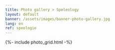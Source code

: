 ```yaml
---
title: Photo gallery > Speleology
layout: default
banner: /assets/images/banner-photo-gallery.jpg
lang: en
ref: speologie
---
```


{%- include photo_grid.html -%}
